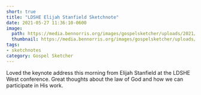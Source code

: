 ```yaml
---
short: true
title: "LDSHE Elijah Stanfield Sketchnote"
date: 2021-05-27 11:36:10-0600
image: 
  path: https://media.bennorris.org/images/gospelsketcher/uploads/2021/b7ad7ef240.jpg
  thumbnail: https://media.bennorris.org/images/gospelsketcher/uploads/2021/b7ad7ef240.jpg
tags:
- sketchnotes
category: Gospel Sketcher
---
```


Loved the keynote address this morning from Elijah Stanfield at the LDSHE West conference. Great thoughts about the law of God and how we can participate in His work.
